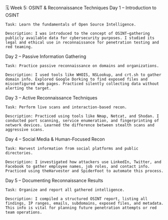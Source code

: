 🗓️ Week 5: OSINT & Reconnaissance Techniques
Day 1 – Introduction to OSINT

    Task: Learn the fundamentals of Open Source Intelligence.

    Description: I was introduced to the concept of OSINT—gathering publicly available data for cybersecurity purposes. I studied its legal and ethical use in reconnaissance for penetration testing and red teaming.

Day 2 – Passive Information Gathering

    Task: Practice passive reconnaissance on domains and organizations.

    Description: I used tools like WHOIS, NSLookup, and crt.sh to gather domain info. Explored Google Dorking to find exposed files and misconfigured web pages. Practiced silently collecting data without alerting the target.

Day 3 – Active Reconnaissance Techniques

    Task: Perform live scans and interaction-based recon.

    Description: Practiced using tools like Nmap, Netcat, and Shodan. I conducted port scanning, service enumeration, and fingerprinting of network devices. Learned the difference between stealth scans and aggressive scans.

Day 4 – Social Media & Human-Focused Recon

    Task: Harvest information from social platforms and public directories.

    Description: I investigated how attackers use LinkedIn, Twitter, and Facebook to gather employee names, job roles, and contact info. Practiced using theHarvester and SpiderFoot to automate this process.

Day 5 – Documenting Reconnaissance Results

    Task: Organize and report all gathered intelligence.

    Description: I compiled a structured OSINT report, listing all findings, IP ranges, emails, subdomains, exposed files, and metadata. This info is vital for planning future penetration attempts or red team operations.
